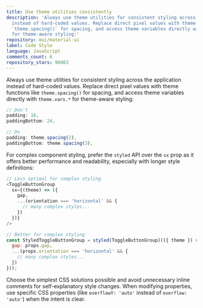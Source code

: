 ```yaml
---
title: Use theme utilities consistently
description: 'Always use theme utilities for consistent styling across the application
  instead of hard-coded values. Replace direct pixel values with theme functions like
  `theme.spacing()` for spacing, and access theme variables directly with `theme.vars.*`
  for theme-aware styling:'
repository: mui/material-ui
label: Code Style
language: JavaScript
comments_count: 6
repository_stars: 96063
---
```


Always use theme utilities for consistent styling across the application instead of hard-coded values. Replace direct pixel values with theme functions like `theme.spacing()` for spacing, and access theme variables directly with `theme.vars.*` for theme-aware styling:

```js
// Don't
padding: 16,
paddingBottom: 24,

// Do
padding: theme.spacing(2),
paddingBottom: theme.spacing(3),
```

For complex component styling, prefer the `styled` API over the `sx` prop as it offers better performance and readability, especially with longer style definitions:

```js
// Less optimal for complex styling
<ToggleButtonGroup
  sx={(theme) => ({
    gap,
    ...(orientation === 'horizontal' && {
      // many complex styles...
    })
  })}
/>

// Better for complex styling
const StyledToggleButtonGroup = styled(ToggleButtonGroup)(({ theme }) => ({
  gap: props.gap,
  ...(props.orientation === 'horizontal' && {
    // many complex styles...
  })
}));
```

Choose the simplest CSS solutions possible and avoid unnecessary inline comments for self-explanatory style changes. When modifying properties, use specific CSS properties (like `overflowY: 'auto'` instead of `overflow: 'auto'`) when the intent is clear.